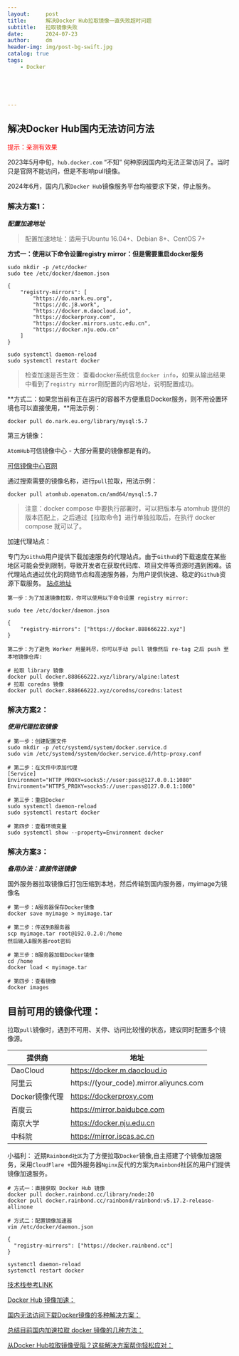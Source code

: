 ```yaml
---
layout:     post
title:      解决Docker Hub拉取镜像一直失败超时问题
subtitle:   拉取镜像失败
date:       2024-07-23
author:     dm
header-img: img/post-bg-swift.jpg
catalog: true
tags:
    - Docker





---
```




## 解决Docker Hub国内无法访问方法
<font color='red'>提示：亲测有效果</font>

2023年5月中旬，`hub.docker.com` “不知” 何种原因国内均无法正常访问了。当时只是官网不能访问，但是不影响pull镜像。

2024年6月，国内几家`Docker Hub`镜像服务平台均被要求下架，停止服务。

### 解决方案1：

***配置加速地址***

> 配置加速地址：适用于Ubuntu 16.04+、Debian 8+、CentOS 7+

**方式一：使用以下命令设置registry mirror：但是需要重启docker服务**

```shell
sudo mkdir -p /etc/docker
sudo tee /etc/docker/daemon.json  

{
    "registry-mirrors": [
        "https://do.nark.eu.org",
        "https://dc.j8.work",
        "https://docker.m.daocloud.io",
        "https://dockerproxy.com",
        "https://docker.mirrors.ustc.edu.cn",
        "https://docker.nju.edu.cn"
    ]
}

sudo systemctl daemon-reload
sudo systemctl restart docker
```



> 检查加速是否生效：
> 查看docker系统信息`docker info`，如果从输出结果中看到了`registry mirror`刚配置的内容地址，说明配置成功。

**方式二：如果您当前有正在运行的容器不方便重启Docker服务，则不用设置环境也可以直接使用，**用法示例：

``` shell
docker pull do.nark.eu.org/library/mysql:5.7
```


第三方镜像：

`AtomHub`可信镜像中心 - 大部分需要的镜像都是有的。

[可信镜像中心官网](https://atomhub.openatom.cn/)

通过搜索需要的镜像名称，进行`pull`拉取，用法示例：

```shell
docker pull atomhub.openatom.cn/amd64/mysql:5.7
```



> 注意：docker compose 中要执行部署时，可以把版本与 atomhub 提供的版本匹配上，之后通过【拉取命令】进行单独拉取后，在执行 docker compose 就可以了。

加速代理站点：

专门为`Github`用户提供下载加速服务的代理站点。由于`Github`的下载速度在某些地区可能会受到限制，导致开发者在获取代码库、项目文件等资源时遇到困难。该代理站点通过优化的网络节点和高速服务器，为用户提供快速、稳定的`Github`资源下载服务。
[站点地址](https://docker.888666222.xyz/)

```shell
第一步：为了加速镜像拉取，你可以使用以下命令设置 registry mirror:

sudo tee /etc/docker/daemon.json 

{
    "registry-mirrors": ["https://docker.888666222.xyz"]
}

第二步：为了避免 Worker 用量耗尽，你可以手动 pull 镜像然后 re-tag 之后 push 至本地镜像仓库:

# 拉取 library 镜像
docker pull docker.888666222.xyz/library/alpine:latest
# 拉取 coredns 镜像
docker pull docker.888666222.xyz/coredns/coredns:latest
```

### 解决方案2：

***使用代理拉取镜像***

````shell
# 第一步：创建配置文件
sudo mkdir -p /etc/systemd/system/docker.service.d
sudo vim /etc/systemd/system/docker.service.d/http-proxy.conf

# 第二步：在文件中添加代理
[Service]
Environment="HTTP_PROXY=socks5://user:pass@127.0.0.1:1080"
Environment="HTTPS_PROXY=socks5://user:pass@127.0.0.1:1080"

# 第三步：重启Docker
sudo systemctl daemon-reload
sudo systemctl restart docker

# 第四步：查看环境变量
sudo systemctl show --property=Environment docker
````

### 解决方案3：

***备用办法：直接传送镜像***

国外服务器拉取镜像后打包压缩到本地，然后传输到国内服务器，myimage为镜像名

```shell
# 第一步：A服务器保存Docker镜像
docker save myimage > myimage.tar

# 第二步：传送到B服务器
scp myimage.tar root@192.0.2.0:/home
然后输入B服务器root密码

# 第三步：B服务器加载Docker镜像
cd /home
docker load < myimage.tar

# 第四步：查看镜像
docker images
```


## 目前可用的镜像代理：
拉取`pull`镜像时，遇到不可用、关停、访问比较慢的状态，建议同时配置多个镜像源。

| 提供商         | 地址                                    |
| -------------- | --------------------------------------- |
| DaoCloud       | https://docker.m.daocloud.io            |
| 阿里云         | https://(your_code).mirror.aliyuncs.com |
| Docker镜像代理 | https://dockerproxy.com                 |
| 百度云         | https://mirror.baidubce.com             |
| 南京大学       | https://docker.nju.edu.cn               |
| 中科院         | https://mirror.iscas.ac.cn              |

小福利：
近期`Rainbond社区`为了方便拉取`Docker`镜像,自主搭建了个镜像加速服务，采用`CloudFlare +`国外服务器`Nginx`反代的方案为`Rainbond`社区的用户们提供镜像加速服务。

```shell
# 方式一：直接获取 Docker Hub 镜像
docker pull docker.rainbond.cc/library/node:20
docker pull docker.rainbond.cc/rainbond/rainbond:v5.17.2-release-allinone

# 方式二：配置镜像加速器
vim /etc/docker/daemon.json 

{
  "registry-mirrors": ["https://docker.rainbond.cc"]
}

systemctl daemon-reload
systemctl restart docker
```

[技术栈参考LINK](https://www.rainbond.com/docs/quick-start/quick-install)

[Docker Hub 镜像加速：]( https://gitee.com/wanfeng789/docker-hub)

[国内无法访问下载Docker镜像的多种解决方案：](https://www.bilibili.com/read/cv35387254/)

[总结目前国内加速拉取 docker 镜像的几种方法：](https://zhuanlan.zhihu.com/p/703322576)

[从Docker Hub拉取镜像受阻？这些解决方案帮你轻松应对：](https://mp.weixin.qq.com/s/pXrxedldKOoD97bMDYy3pQ)
